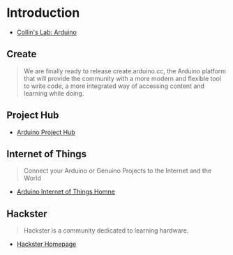 Introduction
==

- [Collin's Lab: Arduino](https://www.youtube.com/watch?v=pnf8ojsK6S4)

## Create

> We are finally ready to release create.arduino.cc, the Arduino platform that will provide the community with a more modern and flexible tool to write code, a more integrated way of accessing content and learning while doing.

## Project Hub

- [Arduino Project Hub](https://create.arduino.cc/projecthub)

## Internet of Things

> Connect your Arduino or Genuino Projects to the Internet and the World

- [Arduino Internet of Things Homne](https://create.arduino.cc/iot/)

## Hackster

> Hackster is a community dedicated to learning hardware.

- [Hackster Homepage](https://www.hackster.io/)